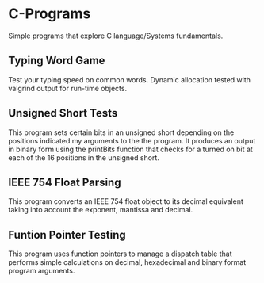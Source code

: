 # C-Programs
Simple programs that explore C language/Systems fundamentals.

## Typing Word Game
Test your typing speed on common words. Dynamic allocation tested with valgrind output for run-time objects.

## Unsigned Short Tests
This program sets certain bits in an unsigned short depending on the positions indicated my arguments to the the program. It produces an output in binary form using the printBits 
function that checks for a turned on bit at each of the 16 positions in the unsigned short.

## IEEE 754 Float Parsing
This program converts an IEEE 754 float object to its decimal equivalent taking into account the exponent, mantissa and decimal.

## Funtion Pointer Testing
This program uses function pointers to manage a dispatch table that performs simple calculations on decimal, hexadecimal and binary format program arguments.
